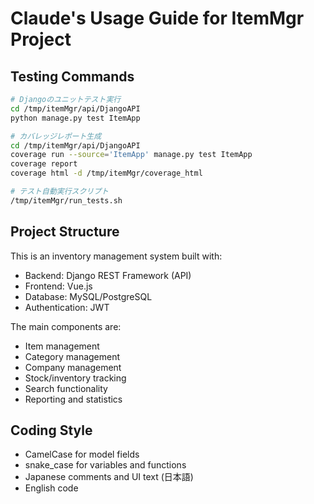 # Claude's Usage Guide for ItemMgr Project

## Testing Commands

```bash
# Djangoのユニットテスト実行
cd /tmp/itemMgr/api/DjangoAPI
python manage.py test ItemApp

# カバレッジレポート生成
cd /tmp/itemMgr/api/DjangoAPI
coverage run --source='ItemApp' manage.py test ItemApp
coverage report
coverage html -d /tmp/itemMgr/coverage_html

# テスト自動実行スクリプト
/tmp/itemMgr/run_tests.sh
```

## Project Structure

This is an inventory management system built with:
- Backend: Django REST Framework (API)
- Frontend: Vue.js
- Database: MySQL/PostgreSQL
- Authentication: JWT

The main components are:
- Item management
- Category management 
- Company management
- Stock/inventory tracking
- Search functionality
- Reporting and statistics

## Coding Style

- CamelCase for model fields
- snake_case for variables and functions
- Japanese comments and UI text (日本語)
- English code